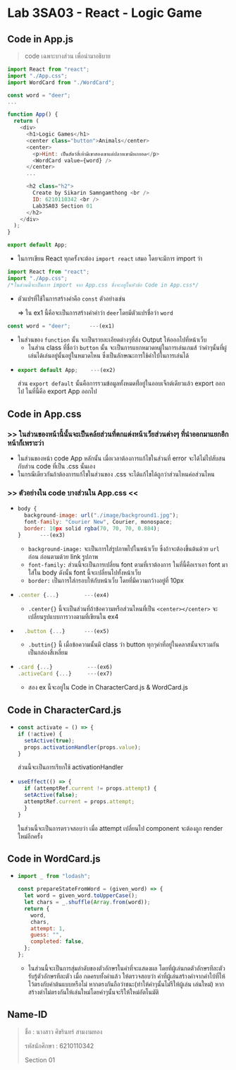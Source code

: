 # Lab 3SA03 - React - Logic Game

## Code in App.js

> code เฉพาะบางส่วน เพื่อนำมาอธิบาย

```js
import React from "react";
import "./App.css";
import WordCard from "./WordCard";

const word = "deer";
...

function App() {
  return (
    <div>
      <h1>Logic Games</h1>
      <center class="button">Animals</center>
      <center>
        <p>Hint: เป็นสัตว์สี่เท้ามีเขาสองเขาแต่ปลายเขามีหกยอด</p>
        <WordCard value={word} />
      </center>
      ...

      <h2 class="h2">
        Create by Sikarin Samngamthong <br />
        ID: 6210110342 <br />
        Lab3SA03 Section 01
      </h2>
    </div>
  );
}

export default App;
```

- ในการเขียน React ทุกครั้งจะต้อง `import react` เสมอ โดยจะมีการ import ว่า

```js
import React from "react";
import "./App.css";
/*ในส่วนนี้จะเป็นการ import จาก App.css ซึ่งจะอยู่ในหัวข้อ Code in App.css*/
```

- ตัวแปรที่ใช้ในการสร้างคำคือ `const` ตัวอย่างเช่น

  => ใน ex1 นี้คือจะเป็นการสร้างคำคำว่า `deer`โดยมีตัวแปรชื่อว่า `word`

```js
const word = "deer";      ---(ex1)
```

- ในส่วนของ `function` นั้น จะเป็นรายละเอียดต่างๆที่ส่ง Output ให้ออกไปที่หน้าเว็บ
  - ในส่วน class ที่ชื่อว่า `button` นั้น จะเป็นการแยกหมวดหมู่ในการเล่นเกมส์ ว่าคำๆนั้นที่ผู่เล่นได้เล่นอยู่นั้นอยู่ในหมวดไหน ซึ่งเป็นลักษณะการใช้คำใบ้ในการเล่นได้

* ```js
  export default App;    ---(ex2)
  ```

  ส่วน `export default` นั้นคือการรวมข้อมูลทั้งหมดที่่อยู่ในออบเจ็กต์เดียวแล้ว export ออกไป ในที่นี้คือ export App ออกไป

## Code in App.css

### >> ในส่วนของหน้านี้นั้นจะเป็นคล้ยส่วนที่ตกแต่งหน้าเว็ยส่วนต่างๆ ที่นำออกมาแยกอีกหน้าก็เพราะว่า

- ในส่วนของหน้า code App หลักนั้น เมื่อเวลาต้องการแก้ไขในส่วนที่ error จะได้ไม่ไปสับสนกับส่วน code ที่เป็น .css นั้นเอง
- ในกรณีเดียวกันถ้าต้องการแก้ไขในส่วนของ .css จะได้แก้ไขได้ถูกว่าส่วนไหนค่อส่วนไหน

### >> ตัวอย่างใน code บางส่วนใน App.css <<

- ```js
  body {
    background-image: url("./image/background1.jpg");
    font-family: "Courier New", Courier, monospace;
    border: 10px solid rgba(70, 70, 70, 0.884);
  }      ---(ex3)
  ```
  - `background-image:` จะเป็นการใส่รูปภาพไปในหน้าเว็บ ซึ่งถ้าจะต้องขึ้นต้นด้วย `url` ก่อน ก่อนตามด้วย link รูปภาพ
  - `font-family:` ส่วนนี้จะเป็นการเปลี่ยน font ตามที่เราต้องการ ในที่นี้คือเราเอา font มาใส่ใน body ดังนั้น font นี้จะเปลี่ยนไปทั้งหน้าเว็บ
  - `border:` เป็นการใส่กรอบให้กับหน้าเว็บ โดยที่มีความกว้างอยู่ที่ 10px

* ```js
  .center {...}        ---(ex4)
  ```
  - `.center{}` นี้จะเป็นส่วนที่ถ้าข้อความหรือส่วนไหนที่เป็น `<center></center>` จะเปลี่ยนรูปแบบการวางตามที่เขียนใน ex4
* ```js
    .button {...}      ---(ex5)
  ```
  - `.buttin{}` นี้ เมื่อข้อความนั้นมี class ว่า button ทุกๆคำที่อยู่ในคลาสนั้นจะรวมกันเป็นกล่องสี่เหลี่ยม
* ```js
  .card {...}           ---(ex6)
  .activeCard {...}     ---(ex7)
  ```
  - สอง ex นี้จะอยู่ใน Code in CharacterCard.js & WordCard.js

## Code in CharacterCard.js

- ```js
  const activate = () => {
  if (!active) {
    setActive(true);
    props.activationHandler(props.value);
  }
  ```
  ส่วนนี้จะเป็นการเรียกใช้ activationHandler
- ```js
  useEffect(() => {
    if (attemptRef.current != props.attempt) {
    setActive(false);
    attemptRef.current = props.attempt;
    }
  }
  ```

  ในส่วนนี้จะเป็นการตรวจสอบว่า เมื่อ attempt เปลี่ยนไป component จะต้องถูก render ใหม่อีกครั้ง

## Code in WordCard.js

- ```js
  import _ from "lodash";

  const prepareStateFromWord = (given_word) => {
    let word = given_word.toUpperCase();
    let chars = _.shuffle(Array.from(word));
    return {
      word,
      chars,
      attempt: 1,
      guess: "",
      completed: false,
    };
  };
  ```

  - ในส่วนนี้จะเป็นการสุ่มลำดับของตัวอักษรในคำที่จะแสดงผล โดยที่ผู้เล่นกดตัวอักษรทีละตัวรับรู้ตัวอักษรทีละตัว เมื่อ
    กดครบทั้งคำแล้ว ให้ตรวจสอบว่า คำที่ผู้เล่นสร้างคำจากคำใบ้ที่ให้ไว้ตรงกับคำต้นแบบหรือไม่ หากตรงกันถือว่าชนะ(ทำให้คำๆนั้นไม่รีให้ผู้เล่น เล่นใหม่) หากสร้างตำไม่ตรงกันให้เล่นใหม่โดยคำๆนั้นจะรีให้ใหม่อัตโนมัติ

## Name-ID

> ชื่อ : นางสาว ศิขรินทร์ สามงามทอง
>
> รหัสนักศึกษา : 6210110342
>
> Section 01
